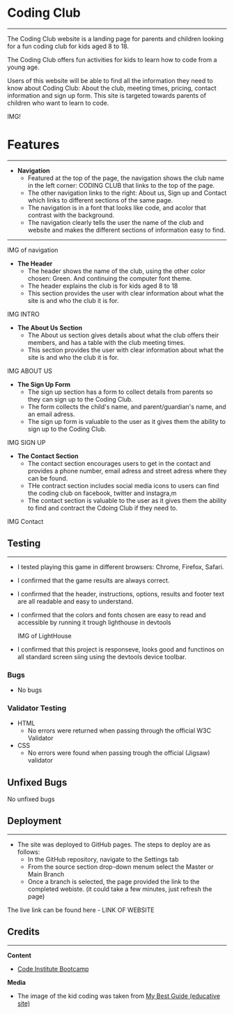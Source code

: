 #  Coding Club
<hr>
The Coding Club website is a landing page for parents and children looking for a fun coding club for kids aged 8 to 18.

The Coding Club offers fun activities for kids to learn how to code from a young age.

Users of this website will be able to find all the information they need to know about Coding Club: About the club, meeting times, pricing, contact information and sign up form. This site is targeted towards parents of children who want to learn to code.

IMG!

# Features


<hr>

-  **Navigation**
     -  Featured at the top of the page, the navigation shows the club name in the left corner: CODING CLUB that links to the top of the page.
     -  The other navigation links to the right: About us, Sign up and Contact which links to different sections of the same page.
     -  The navigation is in a font that looks like code, and acolor that contrast with the background.
     -  The navigation clearly tells the user the name of the club and website and makes the different sections of information easy to find.

<hr>

IMG of navigation


-  **The Header**
    -  The header shows the name of the club, using the other color chosen: Green. And continuing the computer font theme.
    -  The header explains the club is for kids aged 8 to 18
    -  This section provides the user with clear information about what the site is and who the club it is for.

IMG INTRO

-  **The About Us Section**
    -  The About us section gives details about what the club offers their members, and has a table with the club meeting times.
    -  This section provides the user with clear information about what the site is and who the club it is for.

 IMG ABOUT US

-  **The Sign Up Form**
    -  The sign up section has a form to collect details from parents so they can sign up to the Coding Club.
    -  The form collects the child's name, and parent/guardian's name, and an email adress.
    -  The sign up form is valuable to the user as it gives them the ability to sign up to the Coding Club.


IMG SIGN UP

-  **The Contact Section**
    -  The contact section encourages users to get in the contact and provides a phone number, email adress and street adress where they can be found.
    -  THe contract section includes social media icons to users can find the coding club on facebook, twitter and instagra,m
    -  The contact section is valuable to the user as it gives them the ability to find and contract the Cdoing Club if they need to.

   
IMG Contact

##  Testing 
<hr>

-  I tested playing this game in different browsers: Chrome, Firefox, Safari.
-  I confirmed that the game results are always correct.
-  I confirmed that the header, instructions, options, results and footer text are all readable and easy to understand.
-  I confirmed that the colors and fonts chosen are easy to read and accessible by running it trough lighthouse in devtools

    IMG of LightHouse
-  I confirmed that this project is responseve, looks good and functinos on all standard screen siing using the devtools device toolbar.


###  Bugs
-  No bugs

###  Validator Testing
*  HTML
    *  No errors were returned when passing through the official W3C Validator
*  CSS
    *  No errors were found when passing trough the official (Jigsaw) validator

## Unfixed Bugs
No unfixed bugs

## Deployment
<hr>

*  The site was deployed to GitHub pages. The steps to deploy are as follows:
    *  In the GitHub repository, navigate to the Settings tab
    *  From the source section drop-down menum select the Master or Main Branch
    *  Once a branch is selected, the page provided the link to the completed webiste. (it could take a few minutes, just refresh the page)

The live link can be found here -  LINK OF WEBSITE

##  Credits
<hr>

**Content**
*  [Code Institute Bootcamp](https://codeinstitute.net)

**Media**
*  The image of the kid coding was taken from [My Best Guide (educative site)]([https://en.wikipedia.org/wiki/Rock_paper_scissors](https://mybestguide.com/education/coding-for-kids/)https://mybestguide.com/education/coding-for-kids/)

